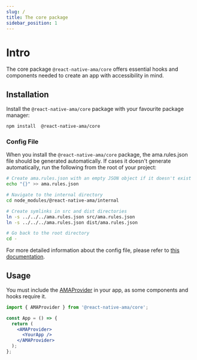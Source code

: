 ```yaml
---
slug: /
title: The core package
sidebar_position: 1
---
```


# Intro

The core package `@react-native-ama/core` offers essential hooks and components needed to create an app with accessibility in mind.

## Installation

Install the `@react-native-ama/core` package with your favourite package manager:

```bash npm2yarn
npm install  @react-native-ama/core
```

### Config File

When you install the `@react-native-ama/core` package, the ama.rules.json file should be generated automatically. If cases it doesn't generate automatically, run the following from the root of your project:

```bash
# Create ama.rules.json with an empty JSON object if it doesn't exist
echo "{}" >> ama.rules.json

# Navigate to the internal directory
cd node_modules/@react-native-ama/internal

# Create symlinks in src and dist directories
ln -s ../../../ama.rules.json src/ama.rules.json
ln -s ../../../ama.rules.json dist/ama.rules.json

# Go back to the root directory
cd -
```

For more detailed information about the config file, please refer to [this documentation](../../../website/docs/ama/config-file.md).

## Usage

You must include the [AMAProvider](./AMAProvider.md) in your app, as some components and hooks require it.

```jsx {1-4,8-9}
import { AMAProvider } from '@react-native-ama/core';

const App = () => {
  return (
    <AMAProvider>
      <YourApp />
    </AMAProvider>
  );
};
```
